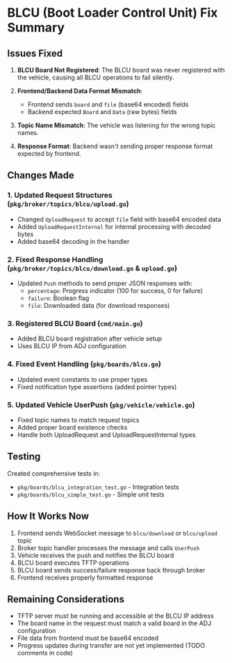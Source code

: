 # BLCU (Boot Loader Control Unit) Fix Summary

## Issues Fixed

1. **BLCU Board Not Registered**: The BLCU board was never registered with the vehicle, causing all BLCU operations to fail silently.

2. **Frontend/Backend Data Format Mismatch**: 
   - Frontend sends `board` and `file` (base64 encoded) fields
   - Backend expected `Board` and `Data` (raw bytes) fields

3. **Topic Name Mismatch**: The vehicle was listening for the wrong topic names.

4. **Response Format**: Backend wasn't sending proper response format expected by frontend.

## Changes Made

### 1. Updated Request Structures (`pkg/broker/topics/blcu/upload.go`)
- Changed `UploadRequest` to accept `file` field with base64 encoded data
- Added `UploadRequestInternal` for internal processing with decoded bytes
- Added base64 decoding in the handler

### 2. Fixed Response Handling (`pkg/broker/topics/blcu/download.go` & `upload.go`)
- Updated `Push` methods to send proper JSON responses with:
  - `percentage`: Progress indicator (100 for success, 0 for failure)
  - `failure`: Boolean flag
  - `file`: Downloaded data (for download responses)

### 3. Registered BLCU Board (`cmd/main.go`)
- Added BLCU board registration after vehicle setup
- Uses BLCU IP from ADJ configuration

### 4. Fixed Event Handling (`pkg/boards/blcu.go`)
- Updated event constants to use proper types
- Fixed notification type assertions (added pointer types)

### 5. Updated Vehicle UserPush (`pkg/vehicle/vehicle.go`)
- Fixed topic names to match request topics
- Added proper board existence checks
- Handle both UploadRequest and UploadRequestInternal types

## Testing

Created comprehensive tests in:
- `pkg/boards/blcu_integration_test.go` - Integration tests
- `pkg/boards/blcu_simple_test.go` - Simple unit tests

## How It Works Now

1. Frontend sends WebSocket message to `blcu/download` or `blcu/upload` topic
2. Broker topic handler processes the message and calls `UserPush`
3. Vehicle receives the push and notifies the BLCU board
4. BLCU board executes TFTP operations
5. BLCU board sends success/failure response back through broker
6. Frontend receives properly formatted response

## Remaining Considerations

- TFTP server must be running and accessible at the BLCU IP address
- The board name in the request must match a valid board in the ADJ configuration
- File data from frontend must be base64 encoded
- Progress updates during transfer are not yet implemented (TODO comments in code)
